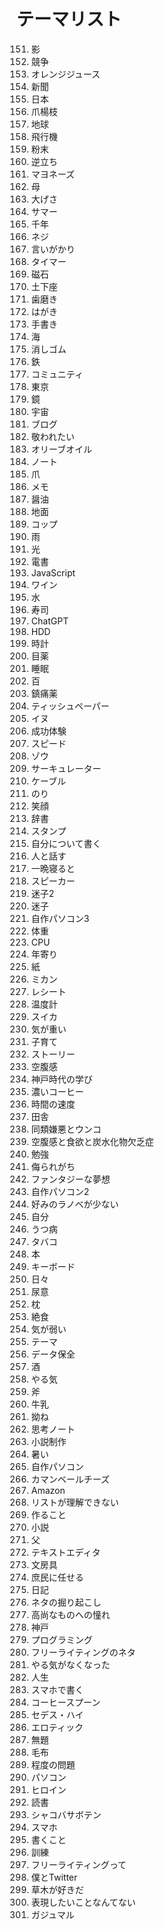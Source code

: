 # テーマリスト
151. 影
150. 競争
149. オレンジジュース
148. 新聞
147. 日本
146. 爪楊枝
145. 地球
144. 飛行機
143. 粉末
142. 逆立ち
141. マヨネーズ
140. 母
139. 大げさ
138. サマー
137. 千年
136. ネジ
135. 言いがかり
134. タイマー
133. 磁石
132. 土下座
131. 歯磨き
130. はがき
129. 手書き
128. 海
127. 消しゴム
126. 鉄
125. コミュニティ
124. 東京
123. 鏡
122. 宇宙
121. ブログ
120. 敬われたい
119. オリーブオイル
118. ノート
117. 爪
116. メモ
115. 醤油
114. 地面
113. コップ
112. 雨
111. 光
110. 電書
109. JavaScript
108. ワイン
107. 水
106. 寿司
105. ChatGPT
104. HDD
103. 時計
102. 目薬
101. 睡眠
100. 百
99. 鎮痛薬
98. ティッシュペーパー
97. イヌ
96. 成功体験
95. スピード
94. ゾウ
93. サーキュレーター
92. ケーブル
91. のり
90. 笑顔
89. 辞書
88. スタンプ
87. 自分について書く
86. 人と話す
85. 一晩寝ると
84. スピーカー
83. 迷子2
82. 迷子
81. 自作パソコン3
80. 体重
79. CPU
78. 年寄り
77. 紙
76. ミカン
75. レシート
74. 温度計
73. スイカ
72. 気が重い
71. 子育て
70. ストーリー
69. 空腹感
68. 神戸時代の学び
67. 濃いコーヒー
66. 時間の速度
65. 田舎
64. 同類嫌悪とウンコ
63. 空腹感と食欲と炭水化物欠乏症
62. 勉強
61. 侮られがち
60. ファンタジーな夢想
59. 自作パソコン2
58. 好みのラノベが少ない
57. 自分
56. うつ病
55. タバコ
54. 本
53. キーボード
52. 日々
51. 尿意
50. 枕
49. 絶食
48. 気が弱い
47. テーマ
46. データ保全
45. 酒
44. やる気
43. 斧
42. 牛乳
41. 拗ね
40. 思考ノート
39. 小説制作
38. 暑い
37. 自作パソコン
36. カマンベールチーズ
35. Amazon
34. リストが理解できない
33. 作ること
32. 小説
31. 父
30. テキストエディタ
29. 文房具
28. 庶民に任せる
27. 日記
26. ネタの掘り起こし
25. 高尚なものへの憧れ
24. 神戸
23. プログラミング
22. フリーライティングのネタ
21. やる気がなくなった
20. 人生
19. スマホで書く
18. コーヒースプーン
17. セデス・ハイ
16. エロティック
15. 無題
14. 毛布
13. 程度の問題
12. パソコン
11. ヒロイン
10. 読書
9. シャコバサボテン
8. スマホ
7. 書くこと
6. 訓練
5. フリーライティングって
4. 僕とTwitter
3. 草木が好きだ
2. 表現したいことなんてない
1. ガジュマル
